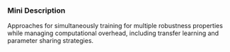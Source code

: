 ### Mini Description

Approaches for simultaneously training for multiple robustness properties while managing computational overhead, including transfer learning and parameter sharing strategies.
